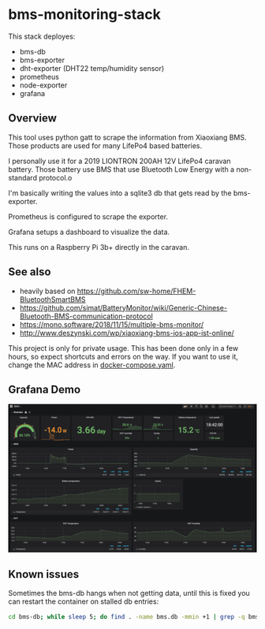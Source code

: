 # bms-monitoring-stack

This stack deployes:
  * bms-db
  * bms-exporter
  * dht-exporter (DHT22 temp/humidity sensor)
  * prometheus
  * node-exporter
  * grafana


## Overview

This tool uses python gatt to scrape the information from Xiaoxiang BMS.
Those products are used for many LifePo4 based batteries.

I personally use it for a 2019 LIONTRON 200AH 12V LifePo4 caravan battery.
Those battery use BMS that use Bluetooth Low Energy with a non-standard protocol.o

I'm basically writing the values into a sqlite3 db that gets read by the bms-exporter.

Prometheus is configured to scrape the exporter.

Grafana setups a dashboard to visualize the data.

This runs on a Raspberry Pi 3b+ directly in the caravan.

## See also
  * heavily based on https://github.com/sw-home/FHEM-BluetoothSmartBMS
  * https://github.com/simat/BatteryMonitor/wiki/Generic-Chinese-Bluetooth-BMS-communication-protocol
  * https://mono.software/2018/11/15/multiple-bms-monitor/
  * http://www.deszynski.com/wp/xiaoxiang-bms-ios-app-ist-online/


This project is only for private usage. This has been done only in a few hours, so expect shortcuts and errors on the way. If you want to use it, change the MAC address in [docker-compose.yaml](docker-compose.yaml).

## Grafana Demo

![](screenshots/grafana-dashboard.png)

## Known issues

Sometimes the bms-db hangs when not getting data, until this is fixed you can restart the container on stalled db entries:

```sh
cd bms-db; while sleep 5; do find . -name bms.db -mmin +1 | grep -q bms.db && (date; cd ..; docker-compose restart bms-db); done
```
